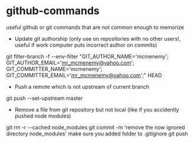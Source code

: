 # github-commands
useful github or git commands that are not common enough to memorize

* Update git authorship (only use on repositories with no other users!, useful if work computer puts incorrect author on commits)

git filter-branch -f --env-filter "GIT_AUTHOR_NAME='mcmenemy'; GIT_AUTHOR_EMAIL='mr_mcmenemy@yahoo.com'; GIT_COMMITTER_NAME='mcmenemy'; GIT_COMMITTER_EMAIL='mr_mcmenemy@yahoo.com';" HEAD

* Push a remote which is not upstream of current branch

git push --set-upstream <origin> master

* Remove a file from git repository but not local (like if you accidently pushed node modules)

git rm -r --cached node_modules
git commit -m 'remove the now ignored directory node_modules'
    make sure you added folder to .gitignore
git push

